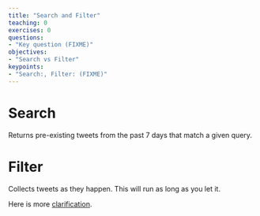 ```yaml
---
title: "Search and Filter"
teaching: 0
exercises: 0
questions:
- "Key question (FIXME)"
objectives:
- "Search vs Filter"
keypoints:
- "Search:, Filter: (FIXME)"
---
```


# Search

Returns pre-existing tweets from the past 7 days that match a given query.

# Filter

Collects tweets as they happen. This will run as long as you let it.

Here is more [clarification](https://scholarslab.github.io/learn-twarc/06-twarc-command-basics).
